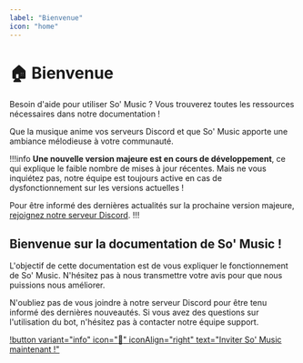 ```yaml
---
label: "Bienvenue"
icon: "home"
---
```


# 🏠 Bienvenue
Besoin d'aide pour utiliser So' Music ? 
Vous trouverez toutes les ressources nécessaires dans notre documentation !

Que la musique anime vos serveurs Discord et que So' Music apporte une ambiance mélodieuse à votre communauté.

!!!info
**Une nouvelle version majeure est en cours de développement**, ce qui explique le faible nombre de mises à jour récentes. Mais ne vous inquiétez pas, notre équipe est toujours active en cas de dysfonctionnement sur les versions actuelles !

Pour être informé des dernières actualités sur la prochaine version majeure, [rejoignez notre serveur Discord](https://discord.somusic.xyz). 
!!!

## Bienvenue sur la documentation de So' Music !
L'objectif de cette documentation est de vous expliquer le fonctionnement de So' Music. N'hésitez pas à nous transmettre votre avis pour que nous puissions nous améliorer.

N'oubliez pas de vous joindre à notre serveur Discord pour être tenu informé des dernières nouveautés. Si vous avez des questions sur l'utilisation du bot, n'hésitez pas à contacter notre équipe support.

[!button variant="info" icon=":rocket:" iconAlign="right" text="Inviter So' Music maintenant !"](https://invite.somusic.xyz)

